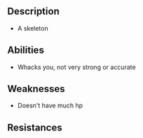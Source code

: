 ## Description
- A skeleton
## Abilities
- Whacks you, not very strong or accurate
## Weaknesses
- Doesn't have much hp
## Resistances